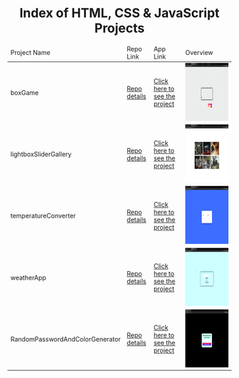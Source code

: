 <p align="center"> 
  
<h1 align="center">Index of HTML, CSS & JavaScript Projects</h1>

</p>

<table>
    <thead>
        <tr>
            <td>Project Name</td>
            <td>Repo Link</td>
            <td>App Link</td>
            <td>Overview</td>
        </tr>
    </thead>
    <tbody> 
        <tr>
            <td>boxGame</td>
            <td><a href="https://github.com/hasan-furkan/boxGame" target="_blank">Repo details</a></td>
            <td><a href="https://hasan-furkan.github.io/boxGame/" target="_blank">Click here to see the project</a></td>
            <td><img style="width:500px;" src="./gifs/sonic.gif" alt="html" height=130></td> 
        </tr>
        <tr>
            <td>lightboxSliderGallery</td>
            <td><a href="https://github.com/hasan-furkan/lightboxSliderGallery" target="_blank">Repo details</a></td>
            <td><a href="https://hasan-furkan.github.io/lightboxSliderGallery/" target="_blank">Click here to see the project</a></td>
            <td><img style="width:500px;" src="./gifs/slider.gif" alt="html" height=130></td> 
        </tr>
        <tr>
            <td>temperatureConverter</td>
            <td><a href="https://github.com/hasan-furkan/temperatureConverter" target="_blank">Repo details</a></td>
            <td><a href="https://hasan-furkan.github.io/temperatureConverter/" target="_blank">Click here to see the project</a></td>
            <td><img style="width:500px;" src="./gifs/temperature.gif" alt="html" height=130></td> 
        </tr>  
        <tr>
            <td>weatherApp</td>
            <td><a href="https://github.com/hasan-furkan/weatherApp" target="_blank">Repo details</a></td>
            <td><a href="https://hasan-furkan.github.io/weatherApp/" target="_blank">Click here to see the project</a></td>
            <td><img style="width:500px;" src="./gifs/weather.gif" alt="html" height=130></td> 
        </tr>
         <tr>
            <td>RandomPasswordAndColorGenerator</td>
            <td><a href="https://github.com/hasan-furkan/randomPasswordGenerator" target="_blank">Repo details</a></td>
            <td><a href="https://hasan-furkan.github.io/randomPasswordGenerator/" target="_blank">Click here to see the project</a></td>
            <td><img style="width:500px;" src="./gifs/randomColorAndPasswordGenerator.gif" alt="html" height=130></td> 
        </tr>
</tbody>
</table>
